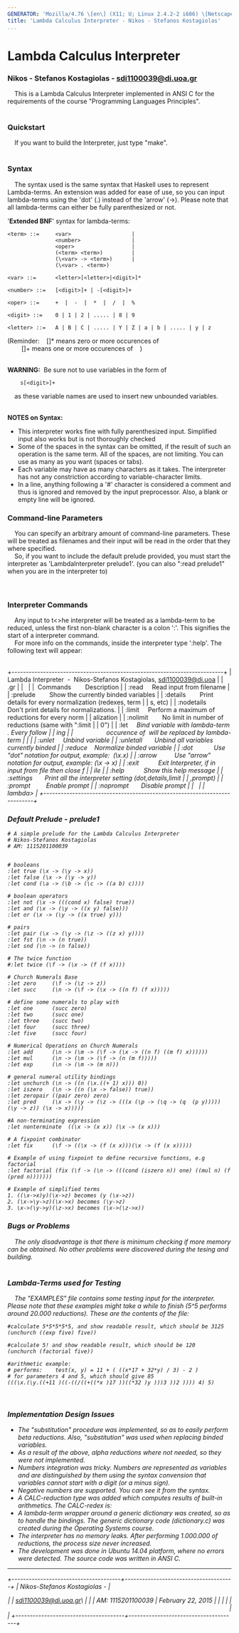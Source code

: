 ```yaml
---
GENERATOR: 'Mozilla/4.76 \[en\] (X11; U; Linux 2.4.2-2 i686) \[Netscape\]'
title: 'Lambda Calculus Interpreter - Nikos - Stefanos Kostagiolas'
...
```


Lambda Calculus Interpreter
===========================

### Nikos - Stefanos Kostagiolas - <sdi1100039@di.uoa.gr>

    This is a Lambda Calculus Interpreter implemented in ANSI C for the
requirements of the course "Programming Languages Principles".\
 

### Quickstart

    If you want to build the Interpreter, just type "make".\
 

### Syntax

    The syntax used is the same syntax that Haskell uses to represent
Lambda-terms. An extension was added for ease of use, so you can input
lambda-terms using the 'dot' (.) instead of the 'arrow' (-&gt;). Please
note that all lambda-terms can either be fully parenthesized or not.

'**Extended BNF**' syntax for lambda-terms:

    <term> ::=     <var>                   |
                   <number>                |
                   <oper>                  |
                   (<term> <term>)         |
                   (\<var> -> <term>)      |
                   (\<var> . <term>)

    <var> ::=      <letter>[<letter>|<digit>]*

    <number> ::=   [<digit>]+ | -[<digit>]+

    <oper> ::=     +  |  -  |  *  |  /  |  %

    <digit> ::=    0 | 1 | 2 | ..... | 8 | 9

    <letter> ::=   A | B | C | ..... | Y | Z | a | b | ..... | y | z

(Reminder:    \[\]\* means zero or more occurences of\
        \[\]+ means one or more occurences of    )\
 

**WARNING:**  Be sure not to use variables in the form of

        s[<digit>]+

    as these variable names are used to insert new unbounded variables.\
 

**NOTES on Syntax:**

-   This interpreter works fine with fully parenthesized input.
    Simplified input also works but is not thoroughly checked
-   Some of the spaces in the syntax can be omitted, if the result of
    such an operation is the same term. All of the spaces, are
    not limiting. You can use as many as you want (spaces or tabs).
-   Each variable may have as many characters as it takes. The
    interpreter has not any constriction according to
    variable-character limits.
-   In a line, anything following a '\#' character is considered a
    comment and thus is ignored and removed by the input preprocessor.
    Also, a blank or empty line will be ignored.

### 

### Command-line Parameters

    You can specify an arbitrary amount of command-line parameters.
These will be treated as filenames and their input will be read in the
order that they where specified.\
    So, if you want to include the default prelude provided, you must
start the interpreter as 'LambdaInterpreter prelude1'. (you can also
":read prelude1" when you are in the interpreter to)\
 \
 

### Interpreter Commands

    Any input to t&lt;&gt;he interpreter will be treated as a
lambda-term to be reduced, unless the first non-blank character is a
colon ':'. This signifies the start of a interpreter command.\
    For more info on the commands, inside the interpreter type ':help'.
The following text will appear:\
 

+--------------------------------------------------------------------------+
|     Lambda Interpreter  -  Nikos-Stefanos Kostagiolas, sdi1100039@di.uoa |
| .gr                                                                      |
|                                                                          |
|      Commands        Description                                         |
|     :read <file>    Read input from filename <file>                      |
|     :prelude        Show the currently binded variables                  |
|     :details        Print details for every normalization (redexes, term |
| s, etc)                                                                  |
|     :nodetails      Don't print details for normalizations.              |
|     :limit <num>    Perform a maximum of <num> reductions for every norm |
| alization                                                                |
|     :nolimit        No limit in number of reductions (same with ":limit  |
| 0")                                                                      |
|     :let <i> <t>    Bind variable <i> with lambda-term <t>. Every follow |
| ing                                                                      |
|                       occurence of  <i> will be replaced by lambda-term  |
| <t>                                                                      |
|     :unlet <var>    Unbind variable <var>                                |
|     :unletall       Unbind all variables currently binded                |
|     :reduce <var>   Normalize binded variable <var>                      |
|     :dot            Use "dot" notation for output, example:  (\x.x)      |
|     :arrow          Use "arrow" notation for output, example: (\x -> x)  |
|     :exit           Exit Interpreter, if in input from file then close f |
| ile                                                                      |
|     :help           Show this help message                               |
|     :settings       Print all the interpreter setting (dot,details,limit |
| ,prompt)                                                                 |
|     :prompt         Enable prompt                                        |
|     :noprompt       Disable prompt                                       |
|                                                                          |
|     lambda>                                                              |
+--------------------------------------------------------------------------+

### 

### Default Prelude - prelude1

    # A simple prelude for the Lambda Calculus Interpreter
    # Nikos-Stefanos Kostagiolas
    # AM: 1115201100039


    # booleans
    :let true (\x -> (\y -> x))
    :let false (\x -> (\y -> y))
    :let cond (\a -> (\b -> (\c -> ((a b) c))))

    # boolean operators
    :let not (\x -> (((cond x) false) true))
    :let and (\x -> (\y -> ((x y) false)))
    :let or (\x -> (\y -> ((x true) y)))

    # pairs
    :let pair (\x -> (\y -> (\z -> ((z x) y))))
    :let fst (\n -> (n true))
    :let snd (\n -> (n false))

    # The twice function
    #:let twice (\f -> (\x -> (f (f x))))

    # Church Numerals Base
    :let zero     (\f -> (\z -> z))
    :let succ     (\n -> (\f -> (\x -> ((n f) (f x)))))

    # define some numerals to play with
    :let one      (succ zero)
    :let two      (succ one)
    :let three    (succ two)
    :let four     (succ three)
    :let five     (succ four)

    # Numerical Operations on Church Numerals
    :let add      (\n -> (\m -> (\f -> (\x -> ((n f) ((m f) x))))))
    :let mul      (\n -> (\m -> (\f -> (n (m f)))))
    :let exp      (\n -> (\m -> (m n)))

    # general numeral utility bindings
    :let unchurch (\n -> ((n (\x.((+ 1) x))) 0))
    :let iszero   (\n -> ((n (\x -> false)) true))
    :let zeropair ((pair zero) zero)
    :let pred     (\x -> (\y -> (\z -> (((x (\p -> (\q -> (q  (p y))))) (\y -> z)) (\x -> x)))))

    #A non-terminating expression
    :let nonterminate  ((\x -> (x x)) (\x -> (x x)))

    # A fixpoint combinator
    :let fix      (\f -> ((\x -> (f (x x)))(\x -> (f (x x)))))

    # Example of using fixpoint to define recursive functions, e.g factorial
    :let factorial (fix (\f -> (\n -> (((cond (iszero n)) one) ((mul n) (f (pred n)))))))

    # Example of simplified terms
    1. ((\x->x)y)(\x->z) becomes (y (\x->z))
    2. (\x->\y->z)(\x->x) becomes (\y->z)
    3. \x->(\y->y)(\z->x) becomes (\x->(\z->x))

### Bugs or Problems

    The only disadvantage is that there is minimum checking if more
memory can be obtained. No other problems were discovered during the
tesing and building.\
 

### Lambda-Terms used for Testing

    The "EXAMPLES" file contains some testing input for the interpreter.
Please note that these examples might take a while to finish (5\^5
performs around 20.000 reductions). These are the contents of the file:

    #calculate 5*5*5*5*5, and show readable result, which should be 3125
    (unchurch ((exp five) five))

    #calculate 5! and show readable result, which should be 120
    (unchurch (factorial five))

    #arithmetic example:
    # performs:    test(x, y) = 11 + ( ((x*17 + 32*y) / 3) - 2 )
    # for parameters 4 and 5, which should give 85
    (((\x.(\y.((+11 )((-((/((+((*x )17 ))((*32 )y )))3 ))2 )))) 4) 5)

 

### Implementation Design Issues

-   The "substitution" procedure was implemented, so as to easily
    perform beta reductions. Also, "substitution" was used when
    replacing binded variables.
-   As a result of the above, alpha reductions where not needed, so they
    were not implemented.
-   Numbers integration was tricky. Numbers are represented as variables
    and are distinguished by them using the syntax convension that
    variables cannot start with a digit (or a minus sign).
-   Negative numbers are supported. You can see it from the syntax.
-   A CALC-reduction type was added which computes results of built-in
    arithmetics. The CALC-redex is:
-   A lambda-term wrapper around a generic dictionary was created, so as
    to handle the bindings. The generic dictionary code (dictionary.c)
    was created during the Operating Systems course.
-   The interpreter has no memory leaks. After performing 1.000.000 of
    reductions, the process size never increased.
-   The development was done in Ubuntu 14.04 platform, where no errors
    were detected. The source code was written in ANSI C.

------------------------------------------------------------------------

+--------------------------------------+--------------------------------------+
| Nikos-Stefanos Kostagiolas -         | <div align="right">                  |
| <sdi1100039@di.uoa.gr>\              |                                      |
| AM: 1115201100039                    | February 22, 2015                    |
|                                      |                                      |
|                                      | </div>                               |
+--------------------------------------+--------------------------------------+
